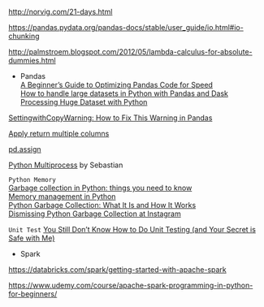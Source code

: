 http://norvig.com/21-days.html

https://pandas.pydata.org/pandas-docs/stable/user_guide/io.html#io-chunking


http://palmstroem.blogspot.com/2012/05/lambda-calculus-for-absolute-dummies.html

- Pandas  
[A Beginner’s Guide to Optimizing Pandas Code for Speed](https://engineering.upside.com/a-beginners-guide-to-optimizing-pandas-code-for-speed-c09ef2c6a4d6)  
[How to handle large datasets in Python with Pandas and Dask](https://towardsdatascience.com/how-to-handle-large-datasets-in-python-with-pandas-and-dask-34f43a897d55)  
[Processing Huge Dataset with Python](https://datascienceplus.com/processing-huge-dataset-with-python/)  

[SettingwithCopyWarning: How to Fix This Warning in Pandas](https://www.dataquest.io/blog/settingwithcopywarning/)

[Apply return multiple columns](https://stackoverflow.com/questions/23586510/return-multiple-columns-from-pandas-apply)  

[pd.assign](https://stackoverflow.com/questions/48177914/why-use-pandas-assign-rather-than-simply-initialize-new-column)  

[Python Multiprocess](https://sebastianraschka.com/Articles/2014_multiprocessing.html) by Sebastian

`Python Memory`  
[Garbage collection in Python: things you need to know](https://rushter.com/blog/python-garbage-collector/)    
[Memory management in Python](https://rushter.com/blog/python-memory-managment/)  
[Python Garbage Collection: What It Is and How It Works](https://stackify.com/python-garbage-collection/)  
[Dismissing Python Garbage Collection at Instagram](https://instagram-engineering.com/dismissing-python-garbage-collection-at-instagram-4dca40b29172)  

`Unit Test`
[You Still Don’t Know How to Do Unit Testing (and Your Secret is Safe with Me)](https://stackify.com/unit-testing-basics-best-practices/)

- Spark

https://databricks.com/spark/getting-started-with-apache-spark

https://www.udemy.com/course/apache-spark-programming-in-python-for-beginners/
